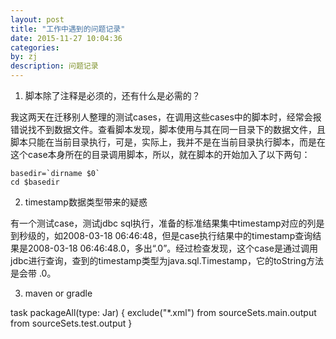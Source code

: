 ```yaml
---
layout: post
title: "工作中遇到的问题记录"
date: 2015-11-27 10:04:36
categories: 
by: zj
description: 问题记录
---
```


1. 脚本除了注释是必须的，还有什么是必需的？

我这两天在迁移别人整理的测试cases，在调用这些cases中的脚本时，经常会报错说找不到数据文件。查看脚本发现，脚本使用与其在同一目录下的数据文件，且脚本只能在当前目录执行，可是，实际上，我并不是在当前目录执行脚本，而是在这个case本身所在的目录调用脚本，所以，就在脚本的开始加入了以下两句：

	basedir=`dirname $0`
	cd $basedir

2. timestamp数据类型带来的疑惑

有一个测试case，测试jdbc sql执行，准备的标准结果集中timestamp对应的列是到秒级的，如2008-03-18 06:46:48，但是case执行结果中的timestamp查询结果是2008-03-18 06:46:48.0，多出“.0”。经过检查发现，这个case是通过调用jdbc进行查询，查到的timestamp类型为java.sql.Timestamp，它的toString方法是会带 .0。

3. maven or gradle

task packageAll(type: Jar) {
    exclude("*.xml")
    from sourceSets.main.output
    from sourceSets.test.output
}
